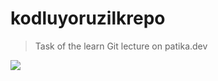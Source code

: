 # kodluyoruzilkrepo


> Task of the learn Git lecture on patika.dev

<img src="https://www.tpfund.org/wp-content/uploads/2019/07/logo-1.png">
